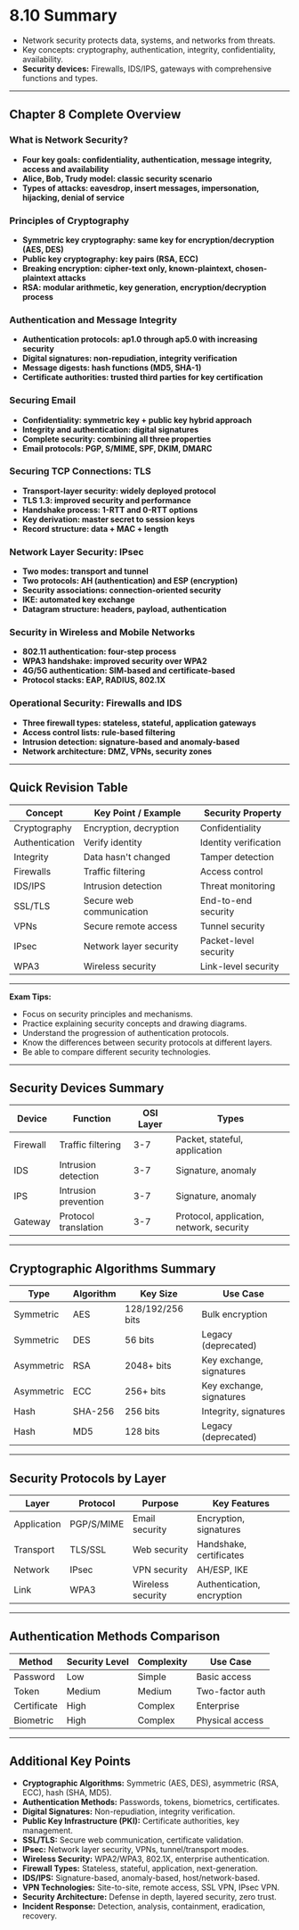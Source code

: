 # 8.10 Summary

- Network security protects data, systems, and networks from threats.
- Key concepts: cryptography, authentication, integrity, confidentiality, availability.
- **Security devices:** Firewalls, IDS/IPS, gateways with comprehensive functions and types.

---

## Chapter 8 Complete Overview

### What is Network Security?
- **Four key goals: confidentiality, authentication, message integrity, access and availability**
- **Alice, Bob, Trudy model: classic security scenario**
- **Types of attacks: eavesdrop, insert messages, impersonation, hijacking, denial of service**

### Principles of Cryptography
- **Symmetric key cryptography: same key for encryption/decryption (AES, DES)**
- **Public key cryptography: key pairs (RSA, ECC)**
- **Breaking encryption: cipher-text only, known-plaintext, chosen-plaintext attacks**
- **RSA: modular arithmetic, key generation, encryption/decryption process**

### Authentication and Message Integrity
- **Authentication protocols: ap1.0 through ap5.0 with increasing security**
- **Digital signatures: non-repudiation, integrity verification**
- **Message digests: hash functions (MD5, SHA-1)**
- **Certificate authorities: trusted third parties for key certification**

### Securing Email
- **Confidentiality: symmetric key + public key hybrid approach**
- **Integrity and authentication: digital signatures**
- **Complete security: combining all three properties**
- **Email protocols: PGP, S/MIME, SPF, DKIM, DMARC**

### Securing TCP Connections: TLS
- **Transport-layer security: widely deployed protocol**
- **TLS 1.3: improved security and performance**
- **Handshake process: 1-RTT and 0-RTT options**
- **Key derivation: master secret to session keys**
- **Record structure: data + MAC + length**

### Network Layer Security: IPsec
- **Two modes: transport and tunnel**
- **Two protocols: AH (authentication) and ESP (encryption)**
- **Security associations: connection-oriented security**
- **IKE: automated key exchange**
- **Datagram structure: headers, payload, authentication**

### Security in Wireless and Mobile Networks
- **802.11 authentication: four-step process**
- **WPA3 handshake: improved security over WPA2**
- **4G/5G authentication: SIM-based and certificate-based**
- **Protocol stacks: EAP, RADIUS, 802.1X**

### Operational Security: Firewalls and IDS
- **Three firewall types: stateless, stateful, application gateways**
- **Access control lists: rule-based filtering**
- **Intrusion detection: signature-based and anomaly-based**
- **Network architecture: DMZ, VPNs, security zones**

---

## Quick Revision Table
| Concept      | Key Point / Example         | Security Property    |
|--------------|----------------------------|---------------------|
| Cryptography | Encryption, decryption     | Confidentiality     |
| Authentication| Verify identity           | Identity verification|
| Integrity    | Data hasn't changed        | Tamper detection    |
| Firewalls    | Traffic filtering          | Access control      |
| IDS/IPS      | Intrusion detection        | Threat monitoring   |
| SSL/TLS      | Secure web communication   | End-to-end security |
| VPNs         | Secure remote access       | Tunnel security     |
| IPsec        | Network layer security     | Packet-level security|
| WPA3         | Wireless security          | Link-level security |

---

**Exam Tips:**
- Focus on security principles and mechanisms.
- Practice explaining security concepts and drawing diagrams.
- Understand the progression of authentication protocols.
- Know the differences between security protocols at different layers.
- Be able to compare different security technologies.

---

## Security Devices Summary
| Device | Function | OSI Layer | Types |
|--------|----------|-----------|-------|
| Firewall | Traffic filtering | 3-7 | Packet, stateful, application |
| IDS | Intrusion detection | 3-7 | Signature, anomaly |
| IPS | Intrusion prevention | 3-7 | Signature, anomaly |
| Gateway | Protocol translation | 3-7 | Protocol, application, network, security |

---

## Cryptographic Algorithms Summary
| Type | Algorithm | Key Size | Use Case |
|------|-----------|----------|----------|
| Symmetric | AES | 128/192/256 bits | Bulk encryption |
| Symmetric | DES | 56 bits | Legacy (deprecated) |
| Asymmetric | RSA | 2048+ bits | Key exchange, signatures |
| Asymmetric | ECC | 256+ bits | Key exchange, signatures |
| Hash | SHA-256 | 256 bits | Integrity, signatures |
| Hash | MD5 | 128 bits | Legacy (deprecated) |

---

## Security Protocols by Layer
| Layer | Protocol | Purpose | Key Features |
|-------|----------|---------|--------------|
| Application | PGP/S/MIME | Email security | Encryption, signatures |
| Transport | TLS/SSL | Web security | Handshake, certificates |
| Network | IPsec | VPN security | AH/ESP, IKE |
| Link | WPA3 | Wireless security | Authentication, encryption |

---

## Authentication Methods Comparison
| Method | Security Level | Complexity | Use Case |
|--------|---------------|------------|----------|
| Password | Low | Simple | Basic access |
| Token | Medium | Medium | Two-factor auth |
| Certificate | High | Complex | Enterprise |
| Biometric | High | Complex | Physical access |

---

## Additional Key Points
- **Cryptographic Algorithms:** Symmetric (AES, DES), asymmetric (RSA, ECC), hash (SHA, MD5).
- **Authentication Methods:** Passwords, tokens, biometrics, certificates.
- **Digital Signatures:** Non-repudiation, integrity verification.
- **Public Key Infrastructure (PKI):** Certificate authorities, key management.
- **SSL/TLS:** Secure web communication, certificate validation.
- **IPsec:** Network layer security, VPNs, tunnel/transport modes.
- **Wireless Security:** WPA2/WPA3, 802.1X, enterprise authentication.
- **Firewall Types:** Stateless, stateful, application, next-generation.
- **IDS/IPS:** Signature-based, anomaly-based, host/network-based.
- **VPN Technologies:** Site-to-site, remote access, SSL VPN, IPsec VPN.
- **Security Architecture:** Defense in depth, layered security, zero trust.
- **Incident Response:** Detection, analysis, containment, eradication, recovery. 